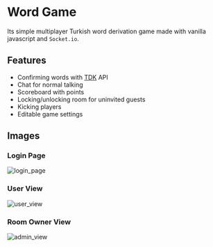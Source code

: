# Word Game

Its simple multiplayer Turkish word derivation game made with vanilla javascript and `Socket.io`.

## Features

-   Confirming words with [TDK](https://sozluk.gov.tr/) API
-   Chat for normal talking
-   Scoreboard with points
-   Locking/unlocking room for uninvited guests
-   Kicking players
-   Editable game settings

## Images

### Login Page

![login_page](https://user-images.githubusercontent.com/44743051/139455467-a580c48c-1e13-4acc-b8ae-48dc0a6d3dec.png)

### User View

![user_view](https://user-images.githubusercontent.com/44743051/139455758-3b17445a-f02d-42de-b641-6c6440e03b48.png)

### Room Owner View

![admin_view](https://user-images.githubusercontent.com/44743051/139455761-995a58d0-a573-4531-9a03-8fbceebd0a44.png)
